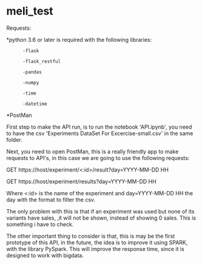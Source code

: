 # meli_test

Requests:

*python 3.6 or later is required with the following libraries:
  
          -flask
  
          -flask_restful
  
          -pandas
  
          -numpy
  
          -time
  
          -datetime

*PostMan

First step to make the API run, is to run the notebook 'API.ipynb', you need to have the csv 'Experiments DataSet For Excercise-small.csv' in the same folder.

Next, you need to open PostMan, this is a really friendly app to make requests to API's, in this case we are going to use the following requests:

GET https://host/experiment/<:id>/result?day=YYYY-MM-DD HH

GET https://host/experiment/results?day=YYYY-MM-DD HH

Where <:id> is the name of the experiment and day=YYYY-MM-DD HH the day with the format to filter the csv.

The only problem with this is that if an experiment was used but none of its variants have sales, ,it will not be shown, instead of showing 0 sales.
This is something i have to check.

The other important thing to consider is that, this is may be the first prototype of this API, in the future, the idea is to improve it using SPARK, with the library PySpark. This will improve the response time, since it is designed to work with bigdata.

